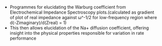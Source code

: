 * Programmes for elucidating the Warburg coefficient from 
Electrochemical Impedance Spectroscopy plots.(calculated as gradient 
of plot of real impedance against ω^-1/2 for low-frequency region where 
d(-Zimaginary)/d(Zreal) = 1)
* This then allows elucidation of the Na+ diffusion coefficient, offering
insight into the physical properties responsible for variation in rate
performance
